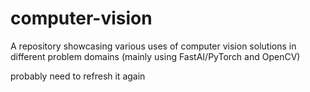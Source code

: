 # computer-vision
A repository showcasing various uses of computer vision solutions in different problem domains (mainly using FastAI/PyTorch and OpenCV)

probably need to refresh it again
